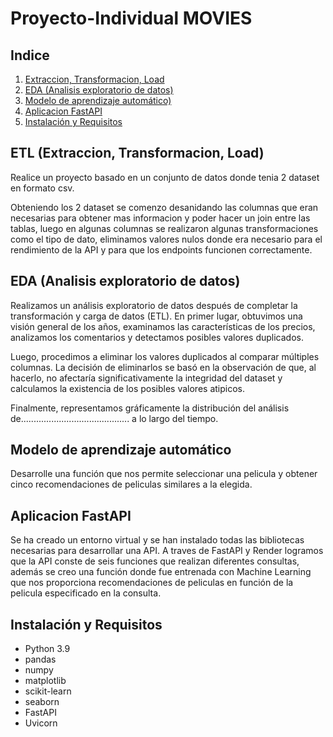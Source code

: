 ﻿# Proyecto-Individual MOVIES

 ## Indice
1. [Extraccion, Transformacion, Load](#ETL-(Extraccion,-Transformacion,-Load))
2. [EDA (Analisis exploratorio de datos)](#EDA-(Analisis-exploratorio-de-datos))
3. [Modelo de aprendizaje automático)](#Modelo-de-aprendizaje-automatico)
4.  [Aplicacion FastAPI](#Aplicacion-FastAPI)
5. [Instalación y Requisitos](#Instalación-y-Requisitos)

## ETL (Extraccion, Transformacion, Load)
Realice un proyecto basado en un conjunto de datos donde tenia 2 dataset en formato csv.

Obteniendo los 2 dataset se comenzo desanidando las columnas que eran necesarias para obtener mas informacion y poder hacer un join entre las tablas, luego en algunas columnas se realizaron algunas transformaciones como el tipo de dato, eliminamos valores nulos donde era necesario para el rendimiento de la API y para que los endpoints funcionen correctamente.


## EDA (Analisis exploratorio de datos)

Realizamos un análisis exploratorio de datos después de completar la transformación y carga de datos (ETL). En primer lugar, obtuvimos una visión general de los años, examinamos las características de los precios, analizamos los comentarios y detectamos posibles valores duplicados.

Luego, procedimos a eliminar los valores duplicados al comparar múltiples columnas. La decisión de eliminarlos se basó en la observación de que, al hacerlo, no afectaría significativamente la integridad del dataset y calculamos la existencia de los posibles valores atipicos.

Finalmente, representamos gráficamente la distribución del análisis de........................................... a lo largo del tiempo.

## Modelo de aprendizaje automático
Desarrolle una función que nos permite seleccionar una pelicula y obtener cinco recomendaciones de peliculas similares a la elegida.

## Aplicacion FastAPI
Se ha creado un entorno virtual y se han instalado todas las bibliotecas necesarias para desarrollar una API. A traves de FastAPI y Render logramos que la API conste de seis funciones que realizan diferentes consultas, además se creo una función donde fue entrenada con Machine Learning que nos proporciona recomendaciones de peliculas en función de la pelicula especificado en la consulta.

## Instalación y Requisitos

- Python 3.9 
- pandas
- numpy
- matplotlib
- scikit-learn
- seaborn
- FastAPI
- Uvicorn




